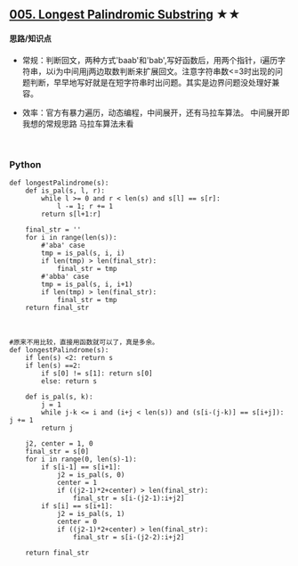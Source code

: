 ## [005. Longest Palindromic Substring][1] ★★
[1]: https://leetcode.com/problems/longest-palindromic-substring/

    
#### 思路/知识点
- 常规：判断回文，两种方式'baab'和'bab',写好函数后，用两个指针，i遍历字符串，以i为中间用j两边取数判断来扩展回文。注意字符串数<=3时出现的问题判断，早早地写好就是在短字符串时出问题。其实是边界问题没处理好兼容。
- 效率：官方有暴力遍历，动态编程，中间展开，还有马拉车算法。 中间展开即我想的常规思路
马拉车算法未看

  <br />  
### Python
    def longestPalindrome(s):
        def is_pal(s, l, r):
            while l >= 0 and r < len(s) and s[l] == s[r]:
                l -= 1; r += 1
            return s[l+1:r]
            
        final_str = ''
        for i in range(len(s)):
            #'aba' case
            tmp = is_pal(s, i, i)
            if len(tmp) > len(final_str):
                final_str = tmp
            #'abba' case
            tmp = is_pal(s, i, i+1)
            if len(tmp) > len(final_str):
                final_str = tmp
        return final_str
    

  <br />  
  
    #原来不用比较，直接用函数就可以了，真是多余。
    def longestPalindrome(s):        
        if len(s) <2: return s
        if len(s) ==2:
            if s[0] != s[1]: return s[0]
            else: return s
        
        def is_pal(s, k):
            j = 1
            while j-k <= i and (i+j < len(s)) and (s[i-(j-k)] == s[i+j]):            j += 1
            return j

        j2, center = 1, 0
        final_str = s[0]
        for i in range(0, len(s)-1):
            if s[i-1] == s[i+1]:
                j2 = is_pal(s, 0)
                center = 1
                if ((j2-1)*2+center) > len(final_str):
                    final_str = s[i-(j2-1):i+j2]
            if s[i] == s[i+1]:
                j2 = is_pal(s, 1)
                center = 0
                if ((j2-1)*2+center) > len(final_str):
                    final_str = s[i-(j2-2):i+j2]
            
        return final_str 
